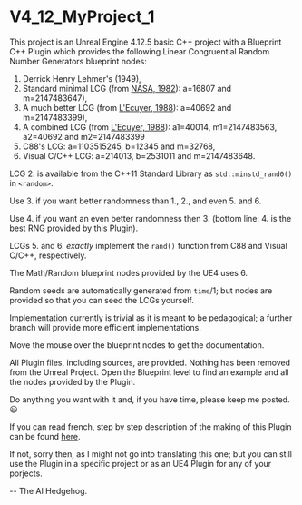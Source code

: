 # V4_12_MyProject_1

This project is an Unreal Engine 4.12.5 basic C++ project with a Blueprint C++ Plugin which
provides the following Linear Congruential Random Number Generators blueprint nodes:

1. Derrick Henry Lehmer's (1949),
2. Standard minimal LCG (from [NASA, 1982](http://ntrs.nasa.gov/search.jsp?R=19830007824&hterms=Nasa+Technical+Paper+2105&qs=N%3D0%26Ntk%3DAll%26Ntx%3Dmode%2Bmatchallany%26Ntt%3DNasa%2BTechnical%2BPaper%2B2105)): a=16807 and m=2147483647),
3. A much better LCG (from [L'Ecuyer, 1988](http://dl.acm.org/citation.cfm?doid=62959.62969)): a=40692 and m=2147483399),
4. A combined LCG (from [L'Ecuyer, 1988](http://dl.acm.org/citation.cfm?doid=62959.62969)): a1=40014, m1=2147483563, a2=40692 and m2=2147483399 
5. C88's LCG: a=1103515245, b=12345 and m=32768,
6. Visual C/C++ LCG: a=214013, b=2531011 and m=2147483648.

LCG 2. is available from the C++11 Standard Library as `std::minstd_rand0()` in `<random>`.

Use 3. if you want better randomness than 1., 2., and even 5. and 6.

Use 4. if you want an even better randomness then 3. (bottom line: 4. is the best RNG provided by this Plugin).

LCGs 5. and 6. _exactly_ implement the `rand()` function from C88 and Visual C/C++, respectively.

The Math/Random blueprint nodes provided by the UE4 uses 6.

Random seeds are automatically generated from `time`/1; but nodes are provided so that you can seed the LCGs yourself.

Implementation currently is trivial as it is meant to be pedagogical; a further branch will provide more efficient implementations.

Move the mouse over the blueprint nodes to get the documentation.

All Plugin files, including sources, are provided. Nothing has been removed from the Unreal Project. Open the Blueprint level to find an example and all the nodes provided by the Plugin.

Do anything you want with it and, if you have time, please keep me posted. :smiley:

If you can read french, step by step description of the making of this Plugin can be found [here](https://github.com/PCfVW/V4_12_MyProject_1/blob/master/%C3%89tapes%20du%20Projet%20Cr%C3%A9ation%20d'un%20Plugin%20pour%20l'Unreal%20Engine%204.12.5%20(4).pdf).

If not, sorry then, as I might not go into translating this one;
but you can still use the Plugin in a specific project or as an UE4 Plugin for any of your porjects.

-- The AI Hedgehog.
